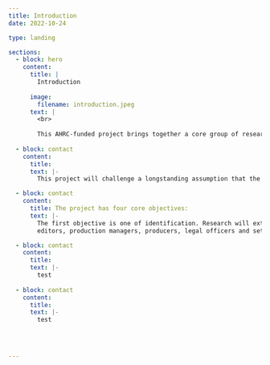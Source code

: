 ```yaml
---
title: Introduction
date: 2022-10-24

type: landing

sections:
  - block: hero
    content:
      title: |
        Introduction
        
      image:
        filename: introduction.jpeg
      text: |
        <br>
        
        This AHRC-funded project brings together a core group of researchers with established expertise in different aspects of the film industry to explore the role of women in the Italian film industry between 1945 and 1985.
  
  - block: contact
    content:
      title: 
      text: |-
        This project will challenge a longstanding assumption that the many achievements of Italian cinema in the decades after World War Two were entirely due to the creative genius of a handful of male directors and the business acumen of the big producers who supported them. This picture of one of the world’s largest film industries ignores the fundamental role played by women at every level. We will explore female contributions that often remained invisible and which have been granted minimal space in film history. The project will bring to the surface a series of personal trajectories, histories of trades and functions, family stories and institutional practices that will illuminate the workings of an industry of global significance. At the same time, it will engage with creative practitioners, industry officials and workers in Italy and the UK to support - through research and policy recommendations - efforts to address the prevailing culture of gender-discrimination in media industries. In this way, history will be used as a critical weapon to disrupt prevalent understandings of gendered labour and challenge the traditional focus on predominantly male figures of visible achievement. 

  - block: contact
    content:
      title: The project has four core objectives:  
      text: |-
        The first objective is one of identification. Research will extend knowledge of women working as screenwriters, assistant directors, 
        editors, production managers, producers, legal officers and set and costume designers.     

  - block: contact
    content:
      title: 
      text: |-    
        test
      
  - block: contact
    content:
      title: 
      text: |-    
        test      
 
      


---
```





